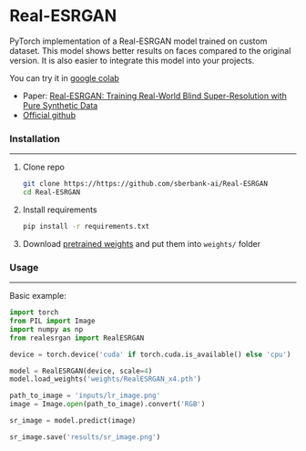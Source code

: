 # Real-ESRGAN
PyTorch implementation of a Real-ESRGAN model trained on custom dataset. This model shows better results on faces compared to the original version. It is also easier to integrate this model into your projects.

You can try it in [google colab](https://colab.research.google.com/drive/1yO6deHTscL7FBcB6_SRzbxRr1nVtuZYE?usp=sharing)

- Paper: [Real-ESRGAN: Training Real-World Blind Super-Resolution with Pure Synthetic Data](https://arxiv.org/abs/2107.10833)
- [Official github](https://github.com/xinntao/Real-ESRGAN)

### Installation

---

1. Clone repo

   ```bash
   git clone https://https://github.com/sberbank-ai/Real-ESRGAN
   cd Real-ESRGAN
   ```

2. Install requirements

   ```bash
   pip install -r requirements.txt
   ```

3. Download [pretrained weights](https://drive.google.com/drive/folders/16PlVKhTNkSyWFx52RPb2hXPIQveNGbxS) and put them into `weights/` folder

### Usage

---

Basic example:

```python
import torch
from PIL import Image
import numpy as np
from realesrgan import RealESRGAN

device = torch.device('cuda' if torch.cuda.is_available() else 'cpu')

model = RealESRGAN(device, scale=4)
model.load_weights('weights/RealESRGAN_x4.pth')

path_to_image = 'inputs/lr_image.png'
image = Image.open(path_to_image).convert('RGB')

sr_image = model.predict(image)

sr_image.save('results/sr_image.png')
```

